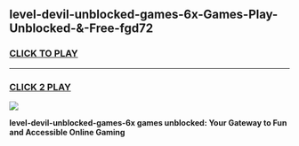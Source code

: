 
## level-devil-unblocked-games-6x-Games-Play-Unblocked-&-Free-fgd72
<h3>
<a href="https://premium76.site?title=level-devil-unblocked-games-6x&ref=24A">CLICK TO PLAY</a></h3>
<hr>

<h3>
<a href="https://premium76.site?title=level-devil-unblocked-games-6x&ref=24A">CLICK 2 PLAY</a>
  
</h3>

<a href="https://premium76.site?title=level-devil-unblocked-games-6x&ref=24A"><img src="https://clearcache.store/games.png"></a>


**level-devil-unblocked-games-6x games unblocked: Your Gateway to Fun and Accessible Online Gaming**
